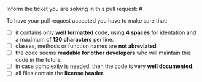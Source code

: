 Inform the ticket you are solving in this pull request: #

To have your pull request accepted you have to make sure that:

- [ ] it contains only **well formatted** code, using **4 spaces** for identation and a maximum of **120 characters** per line.
- [ ] classes, methods or function names are **not abreviated**.
- [ ] the code seems **readable for other developers** who will maintain this code in the future.
- [ ] in case complexity is needed, then the code is very **well documented**.
- [ ] all files contain the **license header**.
